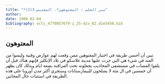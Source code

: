 ```yaml
---
title: "*سير العلم : المعتوهون*. المقتبس 3(1)"
author: 
date: 1908-02-04
bibliography: oclc_4770057679-i_25-div_62.d1e5450.bib
---
```




##  المعتوهون 


 تبين أن أحسن طريقة في اختبار المعتوهين ممن وقعت لهم عوارض وقتية وليسوا من العته في شيء هي التي جرت عليها مدينة غلاسكو في بلاد الإنكليز فإنهم هناك قبل أن يلقوا المصاب في مستشفى المجاذيب يجعلونه تحت المراقبة بضعة ايام وبذلك كان يظهر أن  خمسين  في ال  مئة  لا يصلحون للبيمارستانات وستجري أكثر مدن أوروبا على هذه الطريقة في استثبات حال المجانين. 
